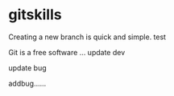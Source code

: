 # gitskills
Creating a new branch is quick and simple.
test

Git is a free software ...
update dev

update bug

addbug......